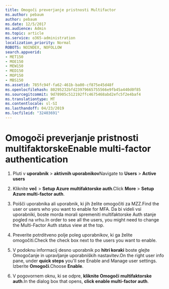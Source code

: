 ```yaml
---
title: Omogoči preverjanje pristnosti Multifactor
ms.author: pebaum
author: pebaum
ms.date: 12/5/2017
ms.audience: Admin
ms.topic: article
ms.service: o365-administration
localization_priority: Normal
ROBOTS: NOINDEX, NOFOLLOW
search.appverid:
- MET150
- MOE150
- MEW150
- MED150
- MOP150
- MBS150
ms.assetid: 785fc94f-fa62-461b-ba00-cf875e45d48f
ms.openlocfilehash: 80295232bfd23979665755566e9fb45a440d0f85
ms.sourcegitcommit: 9d78905c512192ffc4675468abd2efc5f2e4baf4
ms.translationtype: MT
ms.contentlocale: sl-SI
ms.lasthandoff: 04/23/2019
ms.locfileid: "32403691"
---
```

# <a name="enable-multi-factor-authentication"></a><span data-ttu-id="7bcd1-102">Omogoči preverjanje pristnosti multifaktorske</span><span class="sxs-lookup"><span data-stu-id="7bcd1-102">Enable multi-factor authentication</span></span>

1. <span data-ttu-id="7bcd1-103">Pluti v **uporabnik** \> **aktivnih uporabnikov**</span><span class="sxs-lookup"><span data-stu-id="7bcd1-103">Navigate to **Users** \> **Active users**</span></span>
    
2. <span data-ttu-id="7bcd1-104">Kliknite **več** \> **Setup Azure multifaktorske auth**.</span><span class="sxs-lookup"><span data-stu-id="7bcd1-104">Click **More** \> **Setup Azure multi-factor auth**.</span></span> 
    
3. <span data-ttu-id="7bcd1-105">Poišči uporabnika ali uporabnik, ki jih želite omogočiti za MZZ.</span><span class="sxs-lookup"><span data-stu-id="7bcd1-105">Find the user or users who you want to enable for MFA.</span></span> <span data-ttu-id="7bcd1-106">Da bi videli vsi uporabniki, boste morda morali spremeniti multifaktorske Auth stanje pogled na vrhu.</span><span class="sxs-lookup"><span data-stu-id="7bcd1-106">In order to see all the users, you might need to change the Multi-Factor Auth status view at the top.</span></span>
    
4. <span data-ttu-id="7bcd1-107">Preverite potrditveno polje poleg uporabnikov, ki ga želite omogočiti.</span><span class="sxs-lookup"><span data-stu-id="7bcd1-107">Check the check box next to the users you want to enable.</span></span>
    
5.  <span data-ttu-id="7bcd1-108">V podoknu informacij desno uporabnik po **hitri koraki** boste glejte Omogočanje in upravljanje uporabniških nastavitev.</span><span class="sxs-lookup"><span data-stu-id="7bcd1-108">On the right user info pane, under **quick steps** you'll see Enable and Manage user settings.</span></span> <span data-ttu-id="7bcd1-109">Izberite **Omogoči**.</span><span class="sxs-lookup"><span data-stu-id="7bcd1-109">Choose **Enable**.</span></span> 
    
6. <span data-ttu-id="7bcd1-110">V pogovornem oknu, ki se odpre, **kliknite Omogoči multifaktorske auth**.</span><span class="sxs-lookup"><span data-stu-id="7bcd1-110">In the dialog box that opens, **click enable multi-factor auth**.</span></span> 
    

